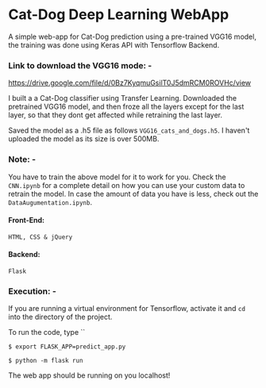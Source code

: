 # Cat-Dog Deep Learning WebApp

A simple web-app for Cat-Dog prediction using a pre-trained VGG16 model, the training was done using Keras API with Tensorflow
Backend.

### Link to download the VGG16 mode: -
 
https://drive.google.com/file/d/0Bz7KyqmuGsilT0J5dmRCM0ROVHc/view 

I built a a Cat-Dog classifier using Transfer Learning.
Downloaded the pretrained VGG16 model, and then froze all the layers except for the last layer, so that they dont 
get affected while retraining the last layer.

Saved the model as a .h5 file as follows `VGG16_cats_and_dogs.h5`. I haven't uploaded the model as its size is over 500MB.

### Note: - 

You have to train the above model for it to work for you. Check the `CNN.ipynb` for a complete detail on how
you can use your custom data to retrain the model. In case the amount of data you have is less, check out the `DataAugumentation.ipynb`.

#### Front-End:

`HTML, CSS & jQuery`

#### Backend:

`Flask`

### Execution: -

If you are running a virtual environment for Tensorflow, activate it and `cd` into the directory of the project.

To run the code, type ``

```
$ export FLASK_APP=predict_app.py

$ python -m flask run
```

The web app should be running on you localhost!
